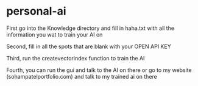 # personal-ai

First go into the Knowledge directory and fill in haha.txt with all the information you wat to train your AI on

Second, fill in all the spots that are blank with your OPEN API KEY

Third, run the createvectorindex function to train the AI

Fourth, you can run the gui and talk to the AI on there or go to my website (sohampatelportfolio.com) and talk to my trained ai on there
